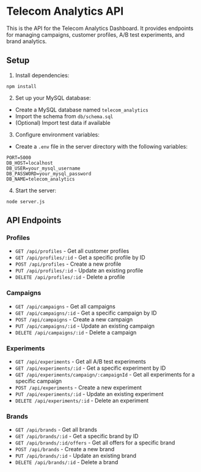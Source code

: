 
# Telecom Analytics API

This is the API for the Telecom Analytics Dashboard. It provides endpoints for managing campaigns, customer profiles, A/B test experiments, and brand analytics.

## Setup

1. Install dependencies:
```
npm install
```

2. Set up your MySQL database:
- Create a MySQL database named `telecom_analytics`
- Import the schema from `db/schema.sql`
- (Optional) Import test data if available

3. Configure environment variables:
- Create a `.env` file in the server directory with the following variables:
```
PORT=5000
DB_HOST=localhost
DB_USER=your_mysql_username
DB_PASSWORD=your_mysql_password
DB_NAME=telecom_analytics
```

4. Start the server:
```
node server.js
```

## API Endpoints

### Profiles

- `GET /api/profiles` - Get all customer profiles
- `GET /api/profiles/:id` - Get a specific profile by ID
- `POST /api/profiles` - Create a new profile
- `PUT /api/profiles/:id` - Update an existing profile
- `DELETE /api/profiles/:id` - Delete a profile

### Campaigns

- `GET /api/campaigns` - Get all campaigns
- `GET /api/campaigns/:id` - Get a specific campaign by ID
- `POST /api/campaigns` - Create a new campaign
- `PUT /api/campaigns/:id` - Update an existing campaign
- `DELETE /api/campaigns/:id` - Delete a campaign

### Experiments

- `GET /api/experiments` - Get all A/B test experiments
- `GET /api/experiments/:id` - Get a specific experiment by ID
- `GET /api/experiments/campaign/:campaignId` - Get all experiments for a specific campaign
- `POST /api/experiments` - Create a new experiment
- `PUT /api/experiments/:id` - Update an existing experiment
- `DELETE /api/experiments/:id` - Delete an experiment

### Brands

- `GET /api/brands` - Get all brands
- `GET /api/brands/:id` - Get a specific brand by ID
- `GET /api/brands/:id/offers` - Get all offers for a specific brand
- `POST /api/brands` - Create a new brand
- `PUT /api/brands/:id` - Update an existing brand
- `DELETE /api/brands/:id` - Delete a brand
